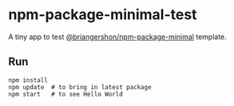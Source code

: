 # npm-package-minimal-test

A tiny app to test [@briangershon/npm-package-minimal](https://github.com/briangershon/npm-package-minimal) template.

## Run

    npm install
    npm update  # to bring in latest package
    npm start   # to see Hello World
